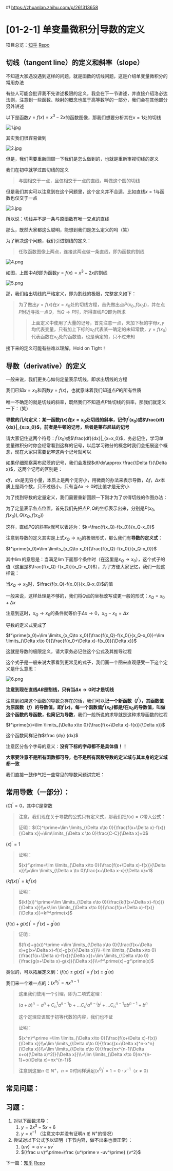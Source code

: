 #! https://zhuanlan.zhihu.com/p/261313658

# [01-2-1] 单变量微积分|导数的定义

项目总览：[知乎](https://zhuanlan.zhihu.com/p/264811260) [Repo](README.md)

## 切线（tangent line）的定义和斜率（slope）

不知道大家遇没遇到这样的问题，就是函数的切线问题，这是介绍单变量微积分的常用办法

有些人可能会批评我不先讲述极限的定义，我会在下一节讲述，并直接介绍洛必达法则，注意到一些函数、映射的概念也属于高等数学的一部分，我们会在其他部分另外讲述

以下是函数$y=f(x)=x^3-2x$的函数图像，那我们想要分析其在$x=1$处的切线

![1.jpg](01-2-img/01-2-img-1.jpg)

其实我们很容易做到

![2.jpg](01-2-img/01-2-img-4.jpg)

但是，我们需要重新回顾一下我们是怎么做到的，也就是重新审视切线的定义

我们在初中就学过圆切线的定义

> 与圆相交于一点，且仅相交于一点的直线，叫做这个圆的切线

但是我们其实可以注意到在这个问题里，这个定义并不合适，比如直线$x=1$与函数也仅交于一点

![3.jpg](01-2-img/01-2-img-3.jpg)

所以说：切线并不是一条与原函数有唯一交点的直线

那么，既然大家都这么聪明，能想到我们是怎么定义的吗（笑）

为了解决这个问题，我们引进割线的定义：

> 任取函数图像上两点，连接这两点做一条直线，即为函数的割线

![4.png](01-2-img/01-2-img-2.png)

如图，上图中$AB$即为函数$y=f(x)=x^3-2x$的割线

![5.png](01-2-img/01-2-img-5.png)

那，我们给出切线的严格定义，即为割线的极限，完整定义如下：
> 为了做出$y=f(x)$在$x=x_0$处的切线方程，首先做出点$P(x_0,f(x_0))$，并在点$P$附近寻找一点$Q$，当$Q\to P$时，所得直线$PQ$即为所求
>
>> 上面定义中使用了大量的记号，首先注意一点，未加下标的字母$x,y$均代表变量，只有加上下标的$x_0$代表某一确定的未知常数，$y=f(x_0)$代表函数在$x_0$处的函数值，也是确定的，只不过未知

接下来的定义可能有些难以理解，Hold on Tight！

## 导数（derivative）的定义

一般来说，我们更关心如何定量表示切线，即求出切线的方程

我们已知$x=x_0$和函数$y=f(x)$，也就意味着我们知道点$P$的所有性质

唯一不确定的就是切线的斜率，既然我们不知道点$P$处切线的斜率，那我们就定义一下：（笑）

**导数的几何定义：某一函数$f(x)$在$x=x_0$处切线的斜率，记作$f^\prime(x_0)$或$\frac{df}{dx}|_{x=x_0}$，前者是牛顿的记号，后者是莱布尼兹的记号**

请大家记住这两个符号：$f^\prime(x_0)$或$\frac{df}{dx}|_{x=x_0}$，务必记住，学习单变量微积分时你会经常看到这样的记号，以后学习微分的概念时我们会拓展这个概念，现在大家只需要记牢这两个记号就可以

如果仔细观察莱布尼茨的记号，我们会发现$df/dx\approx \frac{\Delta f}{\Delta x}$，这两个记号的区别是：

$df$，$dx$是无穷小量，本质上是两个无穷小，用微商的办法来表示导数，$\Delta f$，$\Delta x$本质上是两个数，只不过很小，只有当$\Delta x\to 0$时比值才是无穷小

为了找到导数的定量定义，我们需要重新回顾一下刚才为了求得切线的作图办法：

为了定量表示各点位置，首先我们先把点$P,Q$的坐标表示出来，分别是$P(x_0,f(x_0)),Q(x_Q,f(x_Q))$

这样，直线$PQ$的斜率$k$就可以表述为：$k=\frac{f(x_Q)-f(x_0)}{x_Q-x_0}$

注意到导数的定义其实是上式$x_Q\to x_0$的极限形式，那么我们有**导数的定义式**：

$f^\prime(x_0)=\lim \limits_{x_Q\to x_0}{\frac{f(x_Q)-f(x_0)}{x_Q-x_0}}$

其中$\lim$的意思是：当满足$\lim$下面那个条件时（在这里是$x_Q\to x_0$），这个式子的值（这里是$\frac{f(x_Q)-f(x_0)}{x_Q-x_0}$），为了方便大家记忆，我们一般这样说：

当$x_Q\to x_0$时，$\frac{f(x_Q)-f(x_0)}{x_Q-x_0}$的值

一般来说，这样处理是不够的，我们将$Q$点的坐标改写成更一般的形式：$x_Q=x_0+\Delta x$

注意到这时，$x_Q\to x_0$的条件就等价于$\Delta x\to 0$，$x_Q-x_0=\Delta x$

导数的定义式变成了

$f^\prime(x_0)=\lim \limits_{x_Q\to x_0}{\frac{f(x_Q)-f(x_0)}{x_Q-x_0}}=\lim \limits_{\Delta x\to 0}{\frac{f(x_0+\Delta x)-f(x_0)}{\Delta x}}$

这就是导数的极限定义，请大家务必记住这个公式及其推导过程

这个式子是一般来说大家看到更常见的式子，我们画一个图来直观感受一下这个定义是什么意思：

![6.png](01-2-img/01-2-img-6.png)

**注意到现在直线$AB$是割线，只有当$\Delta x \to 0$时才是切线**

注意到如果这个函数的导数总存在的话，我们可以**记一个新函数（$f^\prime$），其函数值为原函数（$f$）的导数值，即$f^\prime (x)$，每一个函数值$f^\prime (x_0)$都是$f$在$x_0$的导数值，叫做这个函数的导函数，也简记为导数**，我们一般所说的求导就是这种求导函数的过程

$f^\prime(x)=\lim \limits_{\Delta x\to 0}{\frac{f(x+\Delta x)-f(x)}{\Delta x}}$

这个函数同样记作$\frac {dy} {dx}$

注意区分各个字母的意义：**没有下标的字母都不是具体值！！**

**大家要注意不是所有函数都可导，也不是所有函数导数的定义域与其本身的定义域都一致**

我们直接一鼓作气把一些常见的导数问题讲完吧：

## 常用导数（一部分）：

$(C)^\prime =0$，其中$C$是常数

> 注意，我们现在关于导数的公式只有定义式，那我们把$f(x)=C$带入公式：
>
> 证明：$(C)^\prime=\lim \limits_{\Delta x\to 0}{\frac{f(x+\Delta x)-f(x)}{\Delta x}}=\lim\limits_{\Delta x \to 0}\frac{C-C}{\Delta x}=0$

$(x)^\prime =1$

> 证明：
>
> $(x)^\prime=\lim \limits_{\Delta x\to 0}{\frac{f(x+\Delta x)-f(x)}{\Delta x}}\\=\lim \limits_{\Delta x \to 0}\frac{x+\Delta x-x}{\Delta x}=1$

$(kf(x))^\prime =kf^\prime(x)$

> 证明：
>
> $(kf(x))^\prime=\lim \limits_{\Delta x\to 0}{\frac{k(f(x+\Delta x)-f(x))}{\Delta x}}\\=k\lim \limits_{\Delta x\to 0}{\frac{f(x+\Delta x)-f(x)}{\Delta x}}=kf^\prime(x)$

$(f(x)+g(x))^\prime =f^\prime(x)+g^\prime(x)$

> 证明：
>
> $(f(x)+g(x))^\prime =\lim \limits_{\Delta x\to 0}{\frac{f(x+\Delta x)+g(x+\Delta x)-f(x)-g(x)}{\Delta x}}\\=\lim \limits_{\Delta x\to 0}{\frac{f(x+\Delta x)-f(x)}{\Delta x}}+\lim \limits_{\Delta x\to 0}{\frac{g(x+\Delta x)-g(x)}{\Delta x}}\\=f^\prime(x)+g^\prime(x)$

类似的，可以拓展定义到：$(f(x)\pm g(x))^\prime =f^\prime(x)\pm g^\prime(x)$

我们来一个难一点的：$(x^n)^\prime =nx^{n-1}$

> 这里我们使用一个引理，即为二项式定理：
>
> $(a+b)^n=a^n+C_n^1a^{n-1}b+\dots C_n^ia^{n-i}b^i+\dots C_n^{n-1}ab^{n-1}+b^n$
>
> 这个定理应该属于初等代数的内容，我们也不证
>
> 证明：
>
> $(x^n)^\prime =\lim \limits_{\Delta x\to 0}{\frac{f(x+\Delta x)-f(x)}{\Delta x}}\\=\lim \limits_{\Delta x\to 0}{\frac{(x+\Delta x)^n-x^n}{\Delta x}}\\=\lim \limits_{\Delta x\to 0}{\frac{nx^{n-1}\Delta x+o((\Delta x)^2)}{\Delta x}}\\=\lim \limits_{\Delta x\to 0}nx^{n-1}+o(\Delta x)=nx^{n-1}$
>
> 注意到这里$n\in N^+$，$n=0$时同样满足$(x^0)^\prime=1=0\cdot x^{-1}$（$x\neq 0$）

## 常见问题：

## 习题：
1. 对以下函数求导：
   1. $y=2x^3-5x+6$
   2. $y=x^{-1}$ （注意文中并没有证明$n\notin N^+$的情况）
2. 尝试对以下公式予以证明（下节内容，做不出来也很正常）：
   1. $(uv)^\prime=u^\prime v+uv^\prime$
   2. $(\frac u v)^\prime=\frac {u^\prime v -uv^\prime} {v^2}$

下一篇：[知乎](https://zhuanlan.zhihu.com/p/261313501) [Repo](01-2-2.md)
